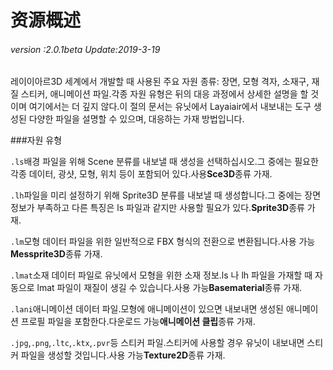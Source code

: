 # 资源概述

###### *version :2.0.1beta   Update:2019-3-19*

레이이아르3D 세계에서 개발할 때 사용된 주요 자원 종류: 장면, 모형 격자, 소재구, 재질 스티커, 애니메이션 파일.각종 자원 유형은 뒤의 대응 과정에서 상세한 설명을 할 것이며 여기에서는 더 깊지 않다.이 절의 문서는 유닛에서 Layaiair에서 내보내는 도구 생성된 다양한 파일을 설명할 수 있으며, 대응하는 가재 방법입니다.

###자원 유형

`.ls`배경 파일을 위해 Scene 분류를 내보낼 때 생성을 선택하십시오.그 중에는 필요한 각종 데이터, 광샷, 모형, 위치 등이 포함되어 있다.사용**Sce3D**종류 가재.

`.lh`파일을 미리 설정하기 위해 Sprite3D 분류를 내보낼 때 생성합니다.그 중에는 장면 정보가 부족하고 다른 특징은 ls 파일과 같지만 사용할 필요가 있다.**Sprite3D**종류 가재.

`.lm`모형 데이터 파일을 위한 일반적으로 FBX 형식의 전환으로 변환됩니다.사용 가능**Messprite3D**종류 가재.

`.lmat`소재 데이터 파일로 유닛에서 모형을 위한 소재 정보.ls 나 lh 파일을 가재할 때 자동으로 lmat 파일이 재질이 생길 수 있습니다.사용 가능**Basematerial**종류 가재.

`.lani`애니메이션 데이터 파일.모형에 애니메이션이 있으면 내보내면 생성된 애니메이션 프로필 파일을 포함한다.다운로드 가능**애니메이션 클립**종류 가재.

`.jpg`,`.png`,`.ltc`,`.ktx`,`.pvr`등 스티커 파일.스티커에 사용할 경우 유닛이 내보내면 스티커 파일을 생성할 것입니다.사용 가능**Texture2D**종류 가재.